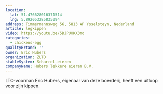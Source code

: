 ```yaml
---
location:
  lat: 51.476628016371514
  lng: 5.892053285835094
address: Timmermannsweg 56, 5813 AP Ysselsteyn, Nederland
article: legkippen
video: https://youtu.be/5DJPUXKX3mo
categories:
  - chickens-egg
qualityBrtand: ''
owner: Eric Hubers
organization: ZLTO
stableSystem: Scharrel-eieren
companyName: Hubers lekkere eieren B.V.
---
```

LTO-voorman Eric Hubers, eigenaar van deze boerderij, heeft een uitloop voor zijn kippen.